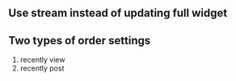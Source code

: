 ## Use stream instead of updating full widget

## Two types of order settings
   1. recently view
   2. recently post